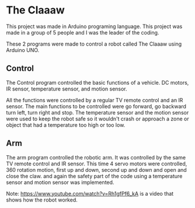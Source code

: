 # The Claaaw

This project was made in Arduino programing language. This project was made in a group of 5 people and I was the leader of the coding. 

These 2 programs were made to control a robot called The Claaaw using Arduino UNO.

## Control
The Control program controlled the basic functions of a vehicle. DC motors,
IR sensor, temperature sensor, and motion sensor.

All the functions were controlled by a regular TV remote control and an IR sensor. The main functions to be controlled were go forward, go backward
turn left, turn right and stop. The temperature sensor and the motion sensor were used to keep the robot safe so it wouldn't crash or approach a 
zone or object that had a temperature too high or too low. 

## Arm
The arm program controlled the robotic arm. It was controlled by the same TV remote control and IR sensor. This time 4 servo motors were controlled,
360 rotation motion, first up and down, second up and down and open and close the claw. and again the safety part of the code using a temperature 
sensor and motion sensor was implemented.

Note: https://www.youtube.com/watch?v=Rh1gfPf6_kA is a video that shows how the robot worked.
